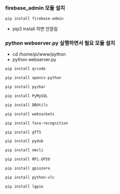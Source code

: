 ### firebase_admin 모듈 설치

```bash
pip install firebase-admin

```
- pip3 install 하면 안깔림

### python webserver.py 실행하면서 필요 모듈 설치

- cd /home/pi/www/python
- python webserver.py

```bash
pip install qrcode

pip install opencv-python

pip install pyzbar

pip install PyMySQL

pip install DBUtils

pip install websockets

pip install face-recognition

pip install gTTS

pip install pydub

pip install nmcli

pip install RPi.GPIO

pip install gpiozero

pip install python-vlc

pip install lgpio


```




















